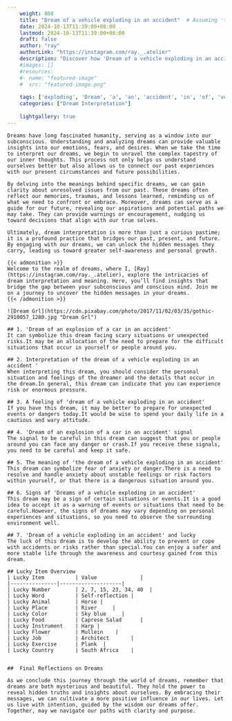 ```yaml
---
    weight: 808
    title: "Dream of a vehicle exploding in an accident"  # Assuming 'title' column exists
    date: 2024-10-13T11:39:00+08:00
    lastmod: 2024-10-13T11:39:00+08:00
    draft: false
    author: "ray"
    authorLink: "https://instagram.com/ray._.atelier"
    description: "Discover how 'Dream of a vehicle exploding in an accident' can interpret your future and uncover its significant meanings in your life."
    #images: []
    #resources:
    #- name: "featured-image"
    #  src: "featured-image.png"
    
    tags: ['exploding', 'Dream', 'a', 'an', 'accident', 'in', 'of', 'vehicle']
    categories: ["Dream Interpretation"]
    
    lightgallery: true
---
```

    
    Dreams have long fascinated humanity, serving as a window into our subconscious. Understanding and analyzing dreams can provide valuable insights into our emotions, fears, and desires. When we take the time to interpret our dreams, we begin to unravel the complex tapestry of our inner thoughts. This process not only helps us understand ourselves better but also allows us to connect our past experiences with our present circumstances and future possibilities.
    
    By delving into the meanings behind specific dreams, we can gain clarity about unresolved issues from our past. These dreams often reflect our memories, traumas, and lessons learned, reminding us of what we need to confront or embrace. Moreover, dreams can serve as a guide for our future, revealing our aspirations and potential paths we may take. They can provide warnings or encouragement, nudging us toward decisions that align with our true selves.
    
    Ultimately, dream interpretation is more than just a curious pastime; it is a profound practice that bridges our past, present, and future. By engaging with our dreams, we can unlock the hidden messages they carry, leading us toward greater self-awareness and personal growth.
    
    {{< admonition >}}
    Welcome to the realm of dreams, where I, [Ray](https://instagram.com/ray._.atelier), explore the intricacies of dream interpretation and meaning. Here, you’ll find insights that bridge the gap between your subconscious and conscious mind. Join me on a journey to uncover the hidden messages in your dreams.
    {{< /admonition >}}
    
    ![Dream Grl](https://cdn.pixabay.com/photo/2017/11/02/03/35/gothic-2910057_1280.jpg "Dream Grl")
    
    ## 1. 'Dream of an explosion of a car in an accident'
    It can symbolize this dream facing scary situations or unexpected risks.It may be an allocation of the need to prepare for the difficult situations that occur in yourself or people around you.
    
    ## 2. Interpretation of the dream of a vehicle exploding in an accident '
    When interpreting this dream, you should consider the personal situation and feelings of the dreamer and the details that occur in the dream.In general, this dream can indicate that you can experience risk or enormous pressure.
    
    ## 3. A feeling of 'dream of a vehicle exploding in an accident'
    If you have this dream, it may be better to prepare for unexpected events or dangers today.It would be wise to spend your daily life in a cautious and wary attitude.
    
    ## 4. 'Dream of an explosion of a car in an accident' signal
    The signal to be careful in this dream can suggest that you or people around you can face any danger or crash.If you receive these signals, you need to be careful and keep it safe.
    
    ## 5. The meaning of 'the dream of a vehicle exploding in an accident'
    This dream can symbolize fear of anxiety or danger.There is a need to resolve and handle anxiety about unstable feelings or risk factors within yourself, or that there is a dangerous situation around you.
    
    ## 6. Signs of 'Dreams of a vehicle exploding in an accident'
    This dream may be a sign of certain situations or events.It is a good idea to accept it as a warning of events or situations that need to be careful.However, the signs of dreams may vary depending on personal experiences and situations, so you need to observe the surrounding environment well.
    
    ## 7. 'Dream of a vehicle exploding in an accident' and lucky
    The luck of this dream is to develop the ability to prevent or cope with accidents or risks rather than special.You can enjoy a safer and more stable life through the awareness and courtesy gained from this dream.
    
    ## Lucky Item Overview
    | Lucky Item          | Value              |
    |---------------|--------------------|
    | Lucky Number        | 2, 7, 15, 23, 34, 40  |
    | Lucky Word          | Self-reflection |
    | Lucky Animal        | Horse |
    | Lucky Place         | River     |
    | Lucky Color         | Sky blue     |
    | Lucky Food          | Caprese Salad      |
    | Lucky Instrument    | Harp |
    | Lucky Flower        | Mullein    |
    | Lucky Job           | Architect       |
    | Lucky Exercise      | Plank  |
    | Lucky Country       | South Africa    |
    
    
    ##  Final Reflections on Dreams
    
    As we conclude this journey through the world of dreams, remember that dreams are both mysterious and beautiful. They hold the power to reveal hidden truths and insights about ourselves. By embracing their messages, we can cultivate a more positive influence in our lives. Let us live with intention, guided by the wisdom our dreams offer. Together, may we navigate our paths with clarity and purpose.
    